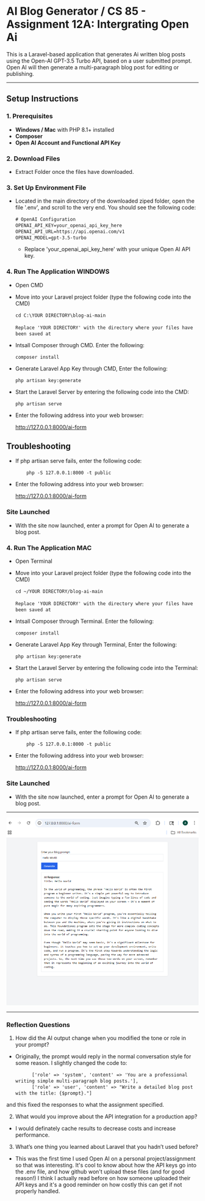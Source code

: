 # AI Blog Generator / CS 85 - Assignment 12A: Intergrating Open Ai

This is a Laravel-based application that generates Ai written blog posts using the Open-AI GPT-3.5 Turbo API, based on a user submitted prompt. Open AI will then generate a multi-paragraph blog post for editing or publishing.


---

## Setup Instructions

### 1. Prerequisites
- **Windows / Mac** with PHP 8.1+ installed
-  **Composer** 
- **Open AI Account and Functional API Key**

### 2. Download Files
- Extract Folder once the files have downloaded.

### 3. Set Up Environment File
- Located in the main directory of the downloaded ziped folder, open the file '.env', and scroll to the very end. You should see the following code:

      # OpenAI Configuration
      OPENAI_API_KEY=your_openai_api_key_here
      OPENAI_API_URL=https://api.openai.com/v1
      OPENAI_MODEL=gpt-3.5-turbo

  - Replace 'your_openai_api_key_here' with your unique Open AI API key.
 
### 4. Run The Application WINDOWS
- Open CMD 
- Move into your Laravel project folder (type the following code into the CMD)

      cd C:\YOUR DIRECTORY\blog-ai-main

      Replace 'YOUR DIRECTORY' with the directory where your files have been saved at

- Intsall Composer through CMD. Enter the following:

      composer install

- Generate Laravel App Key through CMD, Enter the following:

      php artisan key:generate

- Start the Laravel Server by entering the following code into the CMD:

      php artisan serve

- Enter the following address into your web browser:

    http://127.0.0.1:8000/ai-form

## Troubleshooting

- If php artisan serve fails, enter the following code:

          php -S 127.0.0.1:8000 -t public

- Enter the following address into your web browser:

    http://127.0.0.1:8000/ai-form

### Site Launched

- With the site now launched, enter a prompt for Open AI to generate a blog post.


### 4. Run The Application MAC
- Open Terminal
- Move into your Laravel project folder (type the following code into the CMD)

      cd ~/YOUR DIRECTORY/blog-ai-main  

      Replace 'YOUR DIRECTORY' with the directory where your files have been saved at

- Intsall Composer through Terminal. Enter the following:

      composer install

- Generate Laravel App Key through Terminal, Enter the following:

      php artisan key:generate

- Start the Laravel Server by entering the following code into the Terminal:

      php artisan serve

- Enter the following address into your web browser:

    http://127.0.0.1:8000/ai-form

### Troubleshooting

- If php artisan serve fails, enter the following code:

          php -S 127.0.0.1:8000 -t public

- Enter the following address into your web browser:

    http://127.0.0.1:8000/ai-form

### Site Launched

- With the site now launched, enter a prompt for Open AI to generate a blog post.

---

![Screenshot 2025-07-29 172459.png](https://github.com/ant-ramz/blog-ai/blob/main/Screenshot%202025-07-29%20172459.png)

---

### Reflection Questions

1. How did the AI output change when you modified the tone or role in your prompt?
- Originally, the prompt would reply in the normal conversation style for some reason. I slightly changed the code to:

            ['role' => 'system', 'content' => 'You are a professional writing simple multi-paragraph blog posts.'],
            ['role' => 'user', 'content' => "Write a detailed blog post with the title: {$prompt}."]


and this fixed the responses to what the assignment specified.

2. What would you improve about the API integration for a production app?
- I would definately cache results to decrease costs and increase performance.

3. What’s one thing you learned about Laravel that you hadn’t used before?
- This was the first time I used Open AI on a personal project/assignment so that was interesting. It's cool to know about how the API keys go into the .env file, and how github won't upload these files (and for good reason!) I think I actually read before on how someone uploaded their API keys and it's a good reminder on how costly this can get if not properly handled. 


